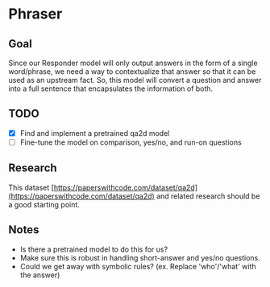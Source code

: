 # Phraser

## Goal

Since our Responder model will only output answers in the form of a single word/phrase, we need a way to contextualize that answer so that it can be used as an upstream fact. So, this model will convert a question and answer into a full sentence that encapsulates the information of both.

## TODO

 - [x] Find and implement a pretrained qa2d model
 - [ ] Fine-tune the model on comparison, yes/no, and run-on questions

## Research

This dataset [https://paperswithcode.com/dataset/qa2d](https://paperswithcode.com/dataset/qa2d) and related research should be a good starting point.

## Notes

 - Is there a pretrained model to do this for us?
 - Make sure this is robust in handling short-answer and yes/no questions.
 - Could we get away with symbolic rules? (ex. Replace 'who'/'what' with the answer)